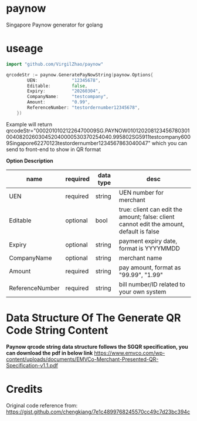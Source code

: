 # paynow
Singapore Paynow  generator for golang

# useage

```go
import "github.com/VirgilZhao/paynow"

qrcodeStr := paynow.GeneratePayNowString(paynow.Options{
 		UEN:             "12345678",
 		Editable:        false,
 		Expiry:          "20260304",
 		CompanyName:     "testcompany",
 		Amount:          "0.99",
 		ReferenceNumber: "testordernumber12345678",
 	})
```
Example will return qrcodeStr="00020101021226470009SG.PAYNOW010120208123456780301004082026030452040000530370254040.995802SG5911testcompany6009Singapore62270123testordernumber1234567863040047"
which you can send to front-end to show in QR format 

**Option Description**

| name | required |data type| desc |
| ---- | ---- | ---- | ---- |
| UEN | required | string | UEN number for merchant|
|Editable | optional | bool | true: client can edit the amount; false: client cannot edit the amount, default is false |
|Expiry | optional | string | payment expiry date, format is YYYYMMDD|
|CompanyName | optional | string | merchant name |
|Amount| required | string | pay amount, format as "99.99", "1.99"|
|ReferenceNumber| required | string | bill number/ID related to your own system|

# Data Structure Of The Generate QR Code String Content
**Paynow qrcode string data structure follows the SGQR specification, you can download the pdf in below link**
https://www.emvco.com/wp-content/uploads/documents/EMVCo-Merchant-Presented-QR-Specification-v1.1.pdf

# Credits
Original code reference from: https://gist.github.com/chengkiang/7e1c4899768245570cc49c7d23bc394c

